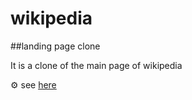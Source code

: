 # wikipedia
##landing page clone

It is a clone of the main page of wikipedia

⚙️ see [here](https://johnrodriguezm.github.io/wikipedia_clone_full/)
